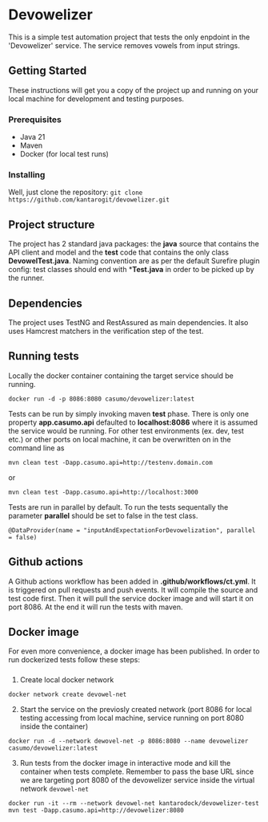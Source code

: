 # Devowelizer

This is a simple test automation project that tests the only enpdoint in the 'Devowelizer' service. The service removes vowels from input strings.

## Getting Started

These instructions will get you a copy of the project up and running on your local machine for development and testing purposes.

### Prerequisites

- Java 21
- Maven
- Docker (for local test runs)

### Installing

Well, just clone the repository: `git clone https://github.com/kantarogit/devowelizer.git`

## Project structure

The project has 2 standard java packages: the **java** source that contains the API client and model and the **test** code that contains the only class **DevowelTest.java**. Naming convention are as per the default Surefire plugin config: test classes should end with ***Test.java** in order to be picked up by the runner.

## Dependencies

The project uses TestNG and RestAssured as main dependencies. It also uses Hamcrest matchers in the verification step of the test.

## Running tests

Locally the docker container containing the target service should be running.

`docker run -d -p 8086:8080 casumo/devowelizer:latest`

Tests can be run by simply invoking maven **test** phase. There is only one property **app.casumo.api** defaulted to **localhost:8086** where it is assumed the service would be running. For other test environments (ex. dev, test etc.) or other ports on local machine, it can be overwritten on in the command line as 

`mvn clean test -Dapp.casumo.api=http://testenv.domain.com`

or

`mvn clean test -Dapp.casumo.api=http://localhost:3000`

Tests are run in parallel by default. To run the tests sequentally the parameter **parallel** should be set to false in the test class.

`
@DataProvider(name = "inputAndExpectationForDevowelization", parallel = false)
`

## Github actions

A Github actions workflow has been added in **.github/workflows/ct.yml**.
It is triggered on pull requests and push events. It will compile the source and test code first. Then it will pull the service docker image and will start it on port 8086.
At the end it will run the tests with maven.


## Docker image

For even more convenience, a docker image has been published. In order to run dockerized tests follow these steps:

###
1. Create local docker network 
```
docker network create devowel-net
```
2. Start the service on the previosly created network (port 8086 for local testing accessing from local machine, service running on port 8080 inside the container)
```
docker run -d --network dewovel-net -p 8086:8080 --name devowelizer casumo/devowelizer:latest
```
3. Run tests from the docker image in interactive mode and kill the container when tests complete. Remember to pass the base URL since we are targeting port 8080 of the devowelizer service inside the virtual network `devowel-net`
```
docker run -it --rm --network devowel-net kantarodock/devowelizer-test mvn test -Dapp.casumo.api=http://devowelizer:8080
```